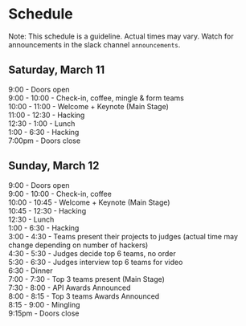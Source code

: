 # Schedule

Note: This schedule is a guideline. Actual times may vary. Watch for announcements in the slack channel `announcements`.

## Saturday, March 11
9:00 - Doors open  
9:00 - 10:00 - Check-in, coffee, mingle & form teams  
10:00 - 11:00 - Welcome + Keynote (Main Stage)  
11:00 - 12:30 - Hacking  
12:30 - 1:00 - Lunch  
1:00 - 6:30 - Hacking  
7:00pm - Doors close  

## Sunday, March 12
9:00 - Doors open  
9:00 - 10:00 - Check-in, coffee  
10:00 - 10:45 - Welcome + Keynote (Main Stage)  
10:45 - 12:30 - Hacking  
12:30 - Lunch  
1:00 - 6:30 - Hacking  
3:00 - 4:30 - Teams present their projects to judges (actual time may change depending on number of hackers)  
4:30 - 5:30 - Judges decide top 6 teams, no order  
5:30 - 6:30 - Judges interview top 6 teams for video  
6:30 - Dinner  
7:00 - 7:30 - Top 3 teams present (Main Stage)  
7:30 - 8:00 - API Awards Announced  
8:00 - 8:15 - Top 3 teams Awards Announced  
8:15 - 9:00 - Mingling  
9:15pm - Doors close  
